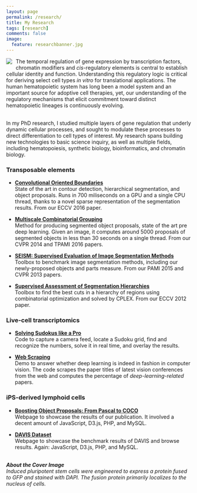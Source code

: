 ```yaml
---
layout: page
permalink: /research/
title: My Research
tags: [research]
comments: false
image:
  feature: researchbanner.jpg
---
```



<img src="{{ site.url }}/images/research_overview.png" align="left" style="margin: 0px 10px 10px 0px;" style="width:300px;height:293px;"/> The temporal regulation of gene expression by transcription factors, chromatin modifiers and <i>cis</i>-regulatory elements is central to establish cellular identity and function. Understanding this regulatory logic is critical for deriving select cell types <i>in vitro</i> for translational applications. The human hematopoietic system has long been a model system and an important source for adoptive cell therapies, yet, our understanding of the regulatory mechanisms that elicit commitment toward distinct hematopoietic lineages is continuously evolving. <br><br>

In my PhD research, I studied multiple layers of gene regulation that underly dynamic cellular processes, and sought to modulate these processes to direct differentiation to cell types of interest. My research spans building new technologies to basic science inquiry, as well as multiple fields, including hematopoiesis, synthetic biology, bioinformatics, and chromatin biology.  



### Transposable elements

* [**Convolutional Oriented Boundaries**](http://www.vision.ee.ethz.ch/~cvlsegmentation/cob/)<br>
State of the art in contour detection, hierarchical segmentation, and object proposals. Runs in 700 miliseconds on a GPU and a single CPU thread, thanks to a novel sparse representation of the segmentation results. From our ECCV 2016 paper.

* [**Multiscale Combinatorial Grouping**](http://www.eecs.berkeley.edu/Research/Projects/CS/vision/grouping/mcg/)<br>
Method for producing segmented object proposals, state of the art pre deep learning. Given an image, it computes around 5000 proposals of segmented objects in less than 30 seconds on a single thread. From our CVPR 2014 and TPAMI 2016 papers.

* [**SEISM: Supervised Evaluation of Image Segmentation Methods**](http://www.vision.ee.ethz.ch/~biwiproposals/seism/index.html)<br>
Toolbox to benchmark image segmentation methods, including our newly-proposed objects and parts measure. From our PAMI 2015 and CVPR 2013 papers.

* [**Supervised Assessment of Segmentation Hierarchies**](https://imatge.upc.edu/web/resources/supervised-assessment-segmentation-hierarchies)<br>
Toolbox to find the best cuts in a hierarchy of regions using combinatorial optimization and solved by CPLEX. From our ECCV 2012 paper.
 
### Live-cell transcriptomics

* [**Solving Sudokus like a Pro**](http://jponttuset.github.io/solving-sudokus-like-a-pro-1/)<br>
Code to capture a camera feed, locate a Sudoku grid, find and recognize the numbers, solve it in real time, and overlay the results.

* [**Web Scraping**](http://jponttuset.github.io/deep-learning-scraping/)<br>
Demo to answer whether deep learning is indeed in fashion in computer vision. The code scrapes the paper titles of latest vision conferences from the web and computes the percentage of *deep-learning-related* papers.

### iPS-derived lymphoid cells

* [**Boosting Object Proposals: From Pascal to COCO**](http://www.vision.ee.ethz.ch/~biwiproposals/boosting-coco/)<br>
Webpage to showcase the results of our publication. It involved a decent amount of JavaScript, D3.js, PHP, and MySQL.

* [**DAVIS Dataset**](https://graphics.ethz.ch/~perazzif/davis/index.html)<br>
Webpage to showcase the benchmark results of DAVIS and browse results. Again: JavaScript, D3.js, PHP, and MySQL.


<br />
<b><em>About the Cover Image</em></b>
<br />
<em>Induced pluripotent stem cells were engineered to express a protein fused to GFP and stained with DAPI. The fusion protein primarily localizes to the nucleus of cells.</em>
